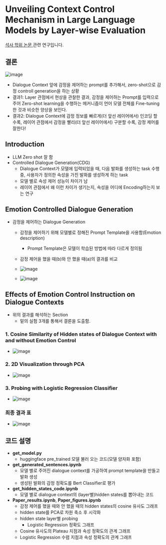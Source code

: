 # Unveiling Context Control Mechanism in Large Language Models by Layer-wise Evaluation
[석사 학위 논문 ](https://github.com/Songwooseok123/Master-s-thesis/blob/main/%EC%86%A1%EC%9A%B0%EC%84%9D_%EC%84%9D%EC%82%AC%ED%95%99%EC%9C%84%EC%B2%AD%EA%B5%AC%EB%85%BC%EB%AC%B8%20(1).pdf)관련 연구입니다.

## 결론 
![image](https://github.com/Songwooseok123/Master-s-thesis/assets/80091008/50b5da15-426d-4054-b19e-5e468e779d07)

- Dialogue Context 앞에 감정을 제어하는 prompt를 추가해서, zero-shot으로 감정 controll generation을 하는 상황
- 결과1: Layer 관점에서 현상을 관찰한 결과, 감정을 제어하는 Prompt를 입력으로 주어 Zero-shot learning을 수행하는 메커니즘이 언어 모델 전체를 Fine-tuning한 것과 비슷한 양상을 보인다.  
- 결과2: Dialogue Context에 감정 정보를 빠르게(더 앞선 레이어에서) 인코딩 할 수록, 레이어 관점에서 감정을 빨리(더 앞선 레이어에서) 구분할 수록, 감정 제어를 잘한다!

## Introduction
- LLM Zero shot 잘 함
- Controlled Dialogue Generation(CDG)
  - Dialogue Context가 모델에 입력되었을 때, 다음 발화를 생성하는 task 수행 중, 사용자가 정의한 속성을 가진 발화를 생성하게 하는 task
  - 모델 별로 속성 제어 성능이 차이가 남
  - 레이어 관점에서 왜 이런 차이가 생기는지, 속성을 어디에 Encoding하는지 보는 연구

## Emotion Controlled Dialogue Generation
- 감정을 제어하는 Dialogue Generation
  - 감정을 제어하기 위해 모델별로 정해진 Prompt Template을 사용함(Emotion description)
    - Prompt Template은 모델이 학습된 방법에 따라 다르게 정의됨
  - 감정 제어을 했을 때(b)와 안 했을 때(a)의 결과를 비교
  - ![image](https://github.com/Songwooseok123/Master-s-thesis/assets/80091008/10cb82da-16cd-487e-af9e-5f4297433442)

  - ![image](https://github.com/Songwooseok123/Master-s-thesis/assets/80091008/c0434aca-305c-495e-a43f-acc01e6bb6c1)

## Effects of Emotion Control Instruction on Dialogue Contexts
- 위의 결과를 해석하는 Section
  - 밑의 실험 3개를 통해서 결론을 도출함.
### 1. Cosine Similarity of Hidden states of Dialogue Context with and without Emotion Control
  - ![image](https://github.com/Songwooseok123/Master-s-thesis/assets/80091008/c1d555db-5ede-4f92-ab17-a4a46358c123)
### 2. 2D Visualization through PCA
  - ![image](https://github.com/Songwooseok123/Master-s-thesis/assets/80091008/d8e53a58-e748-4177-94ec-0a0ceeea1689)
### 3. Probing with Logistic Regression Classifier
  - ![image](https://github.com/Songwooseok123/Master-s-thesis/assets/80091008/26904a66-27c2-4011-acc8-cc50adc40442)
### 최종 결과 표 
- ![image](https://github.com/Songwooseok123/Master-s-thesis/assets/80091008/d689aff8-7858-4df0-9245-85d8243ede34)




## 코드 설명
- **get_model.py**
  - huggingface pre_trained 모델 불러 오는 코드(모델 양자화 포함)
- **get_generated_sentences.ipynb**
  - 모델 별로 주어진 dialogue context를 가공하여 prompt template을 만들고 발화 생성
  - 생성된 발화의 감정 정확도를 Bert Classifier로 평가
- **get_hidden_states_code.ipynb**
  - 모델 별로 dialogue context의 (layer별)hidden states를 뽑아내는 코드 
- **Paper_results.ipynb**, **Paper_figures.ipynb**
  - 감정 제어를 했을 때와 안 했을 때의 hidden states의 cosine 유사도 그래프 
  - hidden state를 PCA로 차원 축소 후 시각화 
  - hidden state layer별 probing
    - Logistic Regression 정확도 그래프
  - Cosine 유사도의 Plateau 지점과 속성 정확도의 관계 그래프
  - Logistic Regression 수렴 지점과 속성 정확도의 관계 그래프

